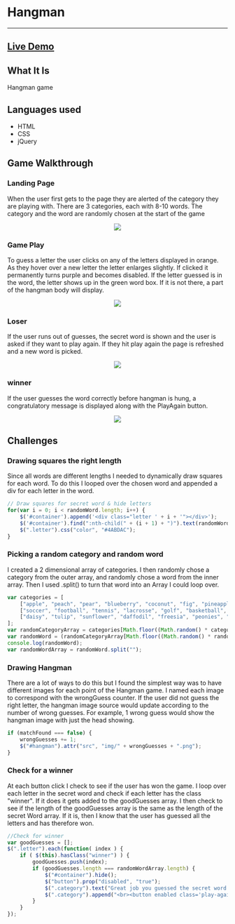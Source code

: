 # Hangman
---
## [Live Demo](http://julie-hangman.bitballoon.com/)

## What It Is
Hangman game

## Languages used
* HTML
* CSS
* jQuery

## Game Walkthrough

### Landing Page
When the user first gets to the page they are alerted of the category they are playing with. There are 3 categories, each with 8-10 words. The category and the word are randomly chosen at the start of the game
<p align='center'>
    <img src='#'></img>
</p>

### Game Play
To guess a letter the user clicks on any of the letters displayed in orange. As they hover over a new letter the letter enlarges slightly. If clicked it permanently turns purple and becomes disabled.
If the letter guessed is in the word, the letter shows up in the green word box. If it is not there, a part of the hangman body will display.
<p align='center'>
    <img src='#'></img>
</p>

### Loser
If the user runs out of guesses, the secret word is shown and the user is asked if they want to play again. If they hit play again the page is refreshed and a new word is picked.
<p align='center'>
    <img src='#'></img>
</p>

### winner
If the user guesses the word correctly before hangman is hung, a congratulatory message is displayed along with the PlayAgain button.
<p align='center'>
    <img src='#'></img>
</p>


## Challenges

### Drawing squares the right length
Since all words are different lengths I needed to dynamically draw squares for each word. To do this I looped over the chosen word and appended a div for each letter in the word.

```JavaScript
// Draw squares for secret word & hide letters
for(var i = 0; i < randomWord.length; i++) {
    $('#container').append('<div class="letter ' + i + '"></div>');
    $('#container').find(":nth-child(" + (i + 1) + ")").text(randomWordArray[i]);
    $(".letter").css("color", "#4ABDAC");
}
```


### Picking a random category and random word
I created a 2 dimensional array of categories. I then randomly chose a category from the outer array, and randomly chose a word from the inner array. Then I used .split() to turn that word into an Array I could loop over.

```JavaScript
var categories = [
    ["apple", "peach", "pear", "blueberry", "coconut", "fig", "pineapple", "orange", "banana", "plum"],
    ["soccer", "football", "tennis", "lacrosse", "golf", "basketball", "badminton", "bowling", "ballet"],
    ["daisy", "tulip", "sunflower", "daffodil", "freesia", "peonies", "rose", "hydrangea", "lily"]
];
var randomCategoryArray = categories[Math.floor((Math.random() * categories.length))];
var randomWord = (randomCategoryArray[Math.floor((Math.random() * randomCategoryArray.length))]).toUpperCase();
console.log(randomWord);
var randomWordArray = randomWord.split("");
```


### Drawing Hangman
There are a lot of ways to do this but I found the simplest way was to have different images for each point of the Hangman game. I named each image to correspond with the wrongGuess counter. If the user did not guess the right letter, the hangman image source would update according to the number of wrong guesses. For example, 1 wrong guess would show the hangman image with just the head showing.

```JavaScript
if (matchFound === false) {
    wrongGuesses += 1;
    $("#hangman").attr("src", "img/" + wrongGuesses + ".png");
}
```

### Check for a winner
At each button click I check to see if the user has won the game. I loop over each letter in the secret word and check if each letter has the class "winner". If it does it gets added to the goodGuesses array. I then check to see if the length of the goodGuesses array is the same as the length of the secret Word array. If it is, then I know that the user has guessed all the letters and has therefore won. 

```JavaScript        
//Check for winner
var goodGuesses = [];
$(".letter").each(function( index ) {
    if ( $(this).hasClass("winner") ) {
        goodGuesses.push(index);
        if (goodGuesses.length === randomWordArray.length) {
            $("#container").hide();
            $("button").prop("disabled", "true");
            $(".category").text("Great job you guessed the secret word!");
            $(".category").append("<br><button enabled class='play-again'>Play again?</button>");
        }
    }
});
```
